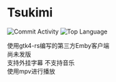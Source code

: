 # Tsukimi  

  ![Commit Activity](https://img.shields.io/github/commit-activity/m/tsukinaha/Tsukimi/main)
  ![Top Language](https://img.shields.io/github/languages/top/tsukinaha/Tsukimi)

使用gtk4-rs编写的第三方Emby客户端    
尚未发版  
支持外挂字幕 不支持音乐    
使用mpv进行播放
